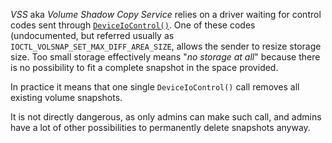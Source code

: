 *VSS* aka *Volume Shadow Copy Service* relies on a driver waiting for control codes sent through [`DeviceIoControl()`](https://docs.microsoft.com/en-us/windows/win32/api/ioapiset/nf-ioapiset-deviceiocontrol). One of these codes (undocumented, but referred usually as `IOCTL_VOLSNAP_SET_MAX_DIFF_AREA_SIZE`, allows the sender to resize storage size. Too small storage effectively means "*no storage at all*" because there is no possibility to fit a complete snapshot in the space provided.

In practice it means that one single `DeviceIoControl()` call removes all existing volume snapshots.

It is not directly dangerous, as only admins can make such call, and admins have a lot of other possibilities to permanently delete snapshots anyway.
